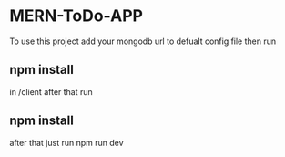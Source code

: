 # MERN-ToDo-APP
To use this project add your mongodb url to defualt config file 
then run 
## npm install 
in /client after that run 
## npm install 
after that just run npm run dev
